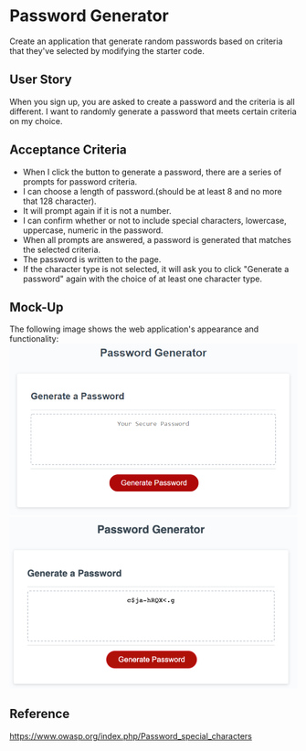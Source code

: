 # Password Generator

Create an application that generate random passwords based on criteria that they've selected by modifying the starter code.

## User Story


When you sign up, you are asked to create a password and the criteria is all different.
I want to randomly generate a password that meets certain criteria on my choice.


## Acceptance Criteria

* When I click the button to generate a password, there are a series of prompts for password criteria.
* I can choose a length of password.(should be at least 8 and no more that 128 character).
* It will prompt again if it is not a number.
* I can confirm whether or not to include special characters, lowercase, uppercase, numeric in the password.
* When all prompts are answered, a password is generated that matches the selected criteria.
* The password is written to the page.
* If the character type is not selected, it will ask you to click "Generate a password" again with the choice of at least one character type.



## Mock-Up

The following image shows the web application's appearance and functionality:
![The Password Generator application displays a red button to "Generate Password".](./Assets/images/03-javascript-homework-demo.png)
![Prompt for typing a length of password](./assets/images/Password-Generator.png)

## Reference

https://www.owasp.org/index.php/Password_special_characters

